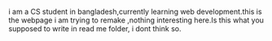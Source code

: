 i am a CS student in bangladesh,currently learning web development.this is the webpage i am trying to remake ,nothing interesting here.Is this what you supposed to write in read me folder, i dont think so.
